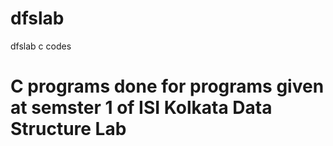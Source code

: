 # dfslab
 dfslab c codes

# C programs done for programs given at semster 1 of ISI Kolkata Data Structure Lab